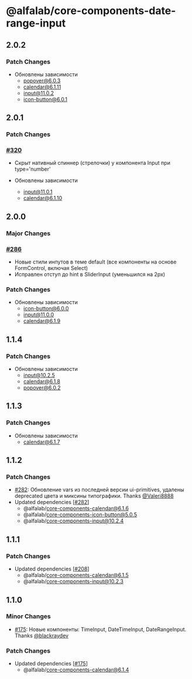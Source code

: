 # @alfalab/core-components-date-range-input

## 2.0.2

### Patch Changes

-   Обновлены зависимости
    -   popover@6.0.3
    -   calendar@6.1.11
    -   input@11.0.2
    -   icon-button@6.0.1

## 2.0.1

### Patch Changes

### [#320](https://github.com/core-ds/core-components/pull/320)

-   Скрыт нативный спиннер (стрелочки) у компонента Input при type='number'

-   Обновлены зависимости
    -   input@11.0.1
    -   calendar@6.1.10

## 2.0.0

### Major Changes

### [#286](https://github.com/core-ds/core-components/pull/286)

-   Новые стили инпутов в теме default (все компоненты на основе FormControl, включая Select)
-   Исправлен отступ до hint в SliderInput (уменьшился на 2px)<br />

### Patch Changes

-   Обновлены зависимости
    -   icon-button@6.0.0
    -   input@11.0.0
    -   calendar@6.1.9

## 1.1.4

### Patch Changes

-   Обновлены зависимости
    -   input@10.2.5
    -   calendar@6.1.8
    -   popover@6.0.2

## 1.1.3

### Patch Changes

-   Обновлены зависимости
    -   calendar@6.1.7

## 1.1.2

### Patch Changes

-   [#282](https://github.com/core-ds/core-components/pull/282): Обновление vars из последней версии ui-primitives, удалены deprecated цвета и миксины типографики. Thanks [@Valeri8888](https://github.com/Valeri8888)
-   Updated dependencies [[#282](https://github.com/core-ds/core-components/pull/282)]
    -   @alfalab/core-components-calendar@6.1.6
    -   @alfalab/core-components-icon-button@5.0.5
    -   @alfalab/core-components-input@10.2.4

## 1.1.1

### Patch Changes

-   Updated dependencies [[#208](https://github.com/core-ds/core-components/pull/208)]
    -   @alfalab/core-components-calendar@6.1.5
    -   @alfalab/core-components-input@10.2.3

## 1.1.0

### Minor Changes

-   [#175](https://github.com/core-ds/core-components/pull/175): Новые компоненты: TimeInput, DateTimeInput, DateRangeInput. Thanks [@blackraydev](https://github.com/blackraydev)

### Patch Changes

-   Updated dependencies [[#175](https://github.com/core-ds/core-components/pull/175)]
    -   @alfalab/core-components-calendar@6.1.4
